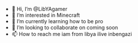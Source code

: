 - 👋 Hi, I’m @LibYAgamer
- 👀 I’m interested in Minecraft 
- 🌱 I’m currently learning how to be pro
- 💞️ I’m looking to collaborate on coming soon
- 📫 How to reach me iam from libya ilive inbengazi 

<!---
LibYAgamer/LibYAgamer is a ✨ special ✨ repository because its `README.md` (this file) appears on your GitHub profile.
You can click the Preview link to take a look at your changes.
--->
